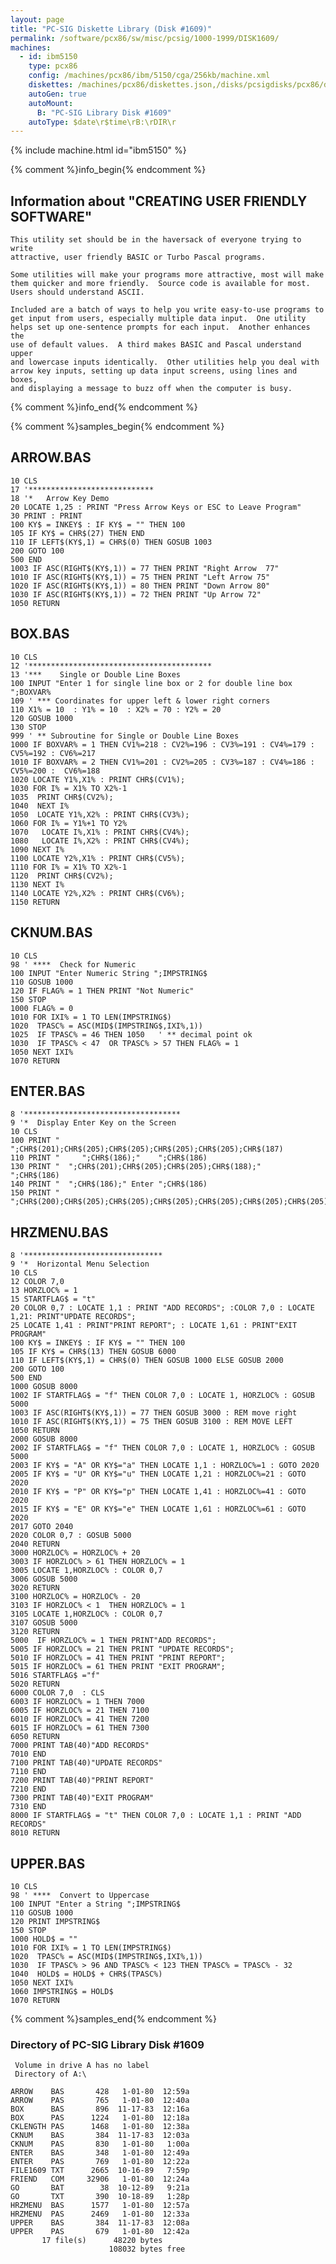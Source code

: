```yaml
---
layout: page
title: "PC-SIG Diskette Library (Disk #1609)"
permalink: /software/pcx86/sw/misc/pcsig/1000-1999/DISK1609/
machines:
  - id: ibm5150
    type: pcx86
    config: /machines/pcx86/ibm/5150/cga/256kb/machine.xml
    diskettes: /machines/pcx86/diskettes.json,/disks/pcsigdisks/pcx86/diskettes.json
    autoGen: true
    autoMount:
      B: "PC-SIG Library Disk #1609"
    autoType: $date\r$time\rB:\rDIR\r
---
```


{% include machine.html id="ibm5150" %}

{% comment %}info_begin{% endcomment %}

## Information about "CREATING USER FRIENDLY SOFTWARE"

    This utility set should be in the haversack of everyone trying to write
    attractive, user friendly BASIC or Turbo Pascal programs.
    
    Some utilities will make your programs more attractive, most will make
    them quicker and more friendly.  Source code is available for most.
    Users should understand ASCII.
    
    Included are a batch of ways to help you write easy-to-use programs to
    get input from users, especially multiple data input.  One utility
    helps set up one-sentence prompts for each input.  Another enhances the
    use of default values.  A third makes BASIC and Pascal understand upper
    and lowercase inputs identically.  Other utilities help you deal with
    arrow key inputs, setting up data input screens, using lines and boxes,
    and displaying a message to buzz off when the computer is busy.
{% comment %}info_end{% endcomment %}

{% comment %}samples_begin{% endcomment %}

## ARROW.BAS

```bas
10 CLS
17 '****************************
18 '*   Arrow Key Demo
20 LOCATE 1,25 : PRINT "Press Arrow Keys or ESC to Leave Program"
30 PRINT : PRINT
100 KY$ = INKEY$ : IF KY$ = "" THEN 100
105 IF KY$ = CHR$(27) THEN END
110 IF LEFT$(KY$,1) = CHR$(0) THEN GOSUB 1003
200 GOTO 100
500 END
1003 IF ASC(RIGHT$(KY$,1)) = 77 THEN PRINT "Right Arrow  77"
1010 IF ASC(RIGHT$(KY$,1)) = 75 THEN PRINT "Left Arrow 75"
1020 IF ASC(RIGHT$(KY$,1)) = 80 THEN PRINT "Down Arrow 80"
1030 IF ASC(RIGHT$(KY$,1)) = 72 THEN PRINT "Up Arrow 72"
1050 RETURN
```

## BOX.BAS

```bas
10 CLS
12 '*****************************************
13 '***    Single or Double Line Boxes
100 INPUT "Enter 1 for single line box or 2 for double line box ";BOXVAR%
109 ' *** Coordinates for upper left & lower right corners
110 X1% = 10  : Y1% = 10  : X2% = 70 : Y2% = 20
120 GOSUB 1000
130 STOP
999 ' ** Subroutine for Single or Double Line Boxes
1000 IF BOXVAR% = 1 THEN CV1%=218 : CV2%=196 : CV3%=191 : CV4%=179 : CV5%=192 : CV6%=217
1010 IF BOXVAR% = 2 THEN CV1%=201 : CV2%=205 : CV3%=187 : CV4%=186 : CV5%=200 :  CV6%=188
1020 LOCATE Y1%,X1% : PRINT CHR$(CV1%);
1030 FOR I% = X1% TO X2%-1
1035  PRINT CHR$(CV2%);
1040  NEXT I%
1050  LOCATE Y1%,X2% : PRINT CHR$(CV3%);
1060 FOR I% = Y1%+1 TO Y2%
1070   LOCATE I%,X1% : PRINT CHR$(CV4%);
1080   LOCATE I%,X2% : PRINT CHR$(CV4%);
1090 NEXT I%
1100 LOCATE Y2%,X1% : PRINT CHR$(CV5%);
1110 FOR I% = X1% TO X2%-1
1120  PRINT CHR$(CV2%);
1130 NEXT I%
1140 LOCATE Y2%,X2% : PRINT CHR$(CV6%);
1150 RETURN
```

## CKNUM.BAS

```bas
10 CLS
98 ' ****  Check for Numeric
100 INPUT "Enter Numeric String ";IMPSTRING$
110 GOSUB 1000
120 IF FLAG% = 1 THEN PRINT "Not Numeric"
150 STOP
1000 FLAG% = 0
1010 FOR IXI% = 1 TO LEN(IMPSTRING$)
1020  TPASC% = ASC(MID$(IMPSTRING$,IXI%,1))
1025  IF TPASC% = 46 THEN 1050   ' ** decimal point ok
1030  IF TPASC% < 47  OR TPASC% > 57 THEN FLAG% = 1
1050 NEXT IXI%
1070 RETURN
```

## ENTER.BAS

```bas
8 '***********************************
9 '*  Display Enter Key on the Screen
10 CLS
100 PRINT "     ";CHR$(201);CHR$(205);CHR$(205);CHR$(205);CHR$(205);CHR$(187)
110 PRINT "     ";CHR$(186);"    ";CHR$(186)
130 PRINT "  ";CHR$(201);CHR$(205);CHR$(205);CHR$(188);"    ";CHR$(186)
140 PRINT "  ";CHR$(186);" Enter ";CHR$(186)
150 PRINT "  ";CHR$(200);CHR$(205);CHR$(205);CHR$(205);CHR$(205);CHR$(205);CHR$(205);CHR$(205);CHR$(188)
```

## HRZMENU.BAS

```bas
8 '*******************************
9 '*  Horizontal Menu Selection
10 CLS
12 COLOR 7,0
13 HORZLOC% = 1
15 STARTFLAG$ = "t"
20 COLOR 0,7 : LOCATE 1,1 : PRINT "ADD RECORDS"; :COLOR 7,0 : LOCATE 1,21: PRINT"UPDATE RECORDS";
25 LOCATE 1,41 : PRINT"PRINT REPORT"; : LOCATE 1,61 : PRINT"EXIT PROGRAM"
100 KY$ = INKEY$ : IF KY$ = "" THEN 100
105 IF KY$ = CHR$(13) THEN GOSUB 6000
110 IF LEFT$(KY$,1) = CHR$(0) THEN GOSUB 1000 ELSE GOSUB 2000
200 GOTO 100
500 END
1000 GOSUB 8000
1002 IF STARTFLAG$ = "f" THEN COLOR 7,0 : LOCATE 1, HORZLOC% : GOSUB 5000
1003 IF ASC(RIGHT$(KY$,1)) = 77 THEN GOSUB 3000 : REM move right
1010 IF ASC(RIGHT$(KY$,1)) = 75 THEN GOSUB 3100 : REM MOVE LEFT
1050 RETURN
2000 GOSUB 8000
2002 IF STARTFLAG$ = "f" THEN COLOR 7,0 : LOCATE 1, HORZLOC% : GOSUB 5000
2003 IF KY$ = "A" OR KY$="a" THEN LOCATE 1,1 : HORZLOC%=1 : GOTO 2020
2005 IF KY$ = "U" OR KY$="u" THEN LOCATE 1,21 : HORZLOC%=21 : GOTO 2020
2010 IF KY$ = "P" OR KY$="p" THEN LOCATE 1,41 : HORZLOC%=41 : GOTO 2020
2015 IF KY$ = "E" OR KY$="e" THEN LOCATE 1,61 : HORZLOC%=61 : GOTO 2020
2017 GOTO 2040
2020 COLOR 0,7 : GOSUB 5000
2040 RETURN
3000 HORZLOC% = HORZLOC% + 20
3003 IF HORZLOC% > 61 THEN HORZLOC% = 1
3005 LOCATE 1,HORZLOC% : COLOR 0,7
3006 GOSUB 5000
3020 RETURN
3100 HORZLOC% = HORZLOC% - 20
3103 IF HORZLOC% < 1  THEN HORZLOC% = 1
3105 LOCATE 1,HORZLOC% : COLOR 0,7
3107 GOSUB 5000
3120 RETURN
5000  IF HORZLOC% = 1 THEN PRINT"ADD RECORDS";
5005 IF HORZLOC% = 21 THEN PRINT "UPDATE RECORDS";
5010 IF HORZLOC% = 41 THEN PRINT "PRINT REPORT";
5015 IF HORZLOC% = 61 THEN PRINT "EXIT PROGRAM";
5016 STARTFLAG$ ="f"
5020 RETURN
6000 COLOR 7,0  : CLS
6003 IF HORZLOC% = 1 THEN 7000
6005 IF HORZLOC% = 21 THEN 7100
6010 IF HORZLOC% = 41 THEN 7200
6015 IF HORZLOC% = 61 THEN 7300
6050 RETURN
7000 PRINT TAB(40)"ADD RECORDS"
7010 END
7100 PRINT TAB(40)"UPDATE RECORDS"
7110 END
7200 PRINT TAB(40)"PRINT REPORT"
7210 END
7300 PRINT TAB(40)"EXIT PROGRAM"
7310 END
8000 IF STARTFLAG$ = "t" THEN COLOR 7,0 : LOCATE 1,1 : PRINT "ADD RECORDS"
8010 RETURN
```

## UPPER.BAS

```bas
10 CLS
98 ' ****  Convert to Uppercase
100 INPUT "Enter a String ";IMPSTRING$
110 GOSUB 1000
120 PRINT IMPSTRING$
150 STOP
1000 HOLD$ = ""
1010 FOR IXI% = 1 TO LEN(IMPSTRING$)
1020  TPASC% = ASC(MID$(IMPSTRING$,IXI%,1))
1030  IF TPASC% > 96 AND TPASC% < 123 THEN TPASC% = TPASC% - 32
1040  HOLD$ = HOLD$ + CHR$(TPASC%)
1050 NEXT IXI%
1060 IMPSTRING$ = HOLD$
1070 RETURN
```

{% comment %}samples_end{% endcomment %}

### Directory of PC-SIG Library Disk #1609

     Volume in drive A has no label
     Directory of A:\

    ARROW    BAS       428   1-01-80  12:59a
    ARROW    PAS       765   1-01-80  12:40a
    BOX      BAS       896  11-17-83  12:16a
    BOX      PAS      1224   1-01-80  12:18a
    CKLENGTH PAS      1468   1-01-80  12:38a
    CKNUM    BAS       384  11-17-83  12:03a
    CKNUM    PAS       830   1-01-80   1:00a
    ENTER    BAS       348   1-01-80  12:49a
    ENTER    PAS       769   1-01-80  12:22a
    FILE1609 TXT      2665  10-16-89   7:59p
    FRIEND   COM     32906   1-01-80  12:24a
    GO       BAT        38  10-12-89   9:21a
    GO       TXT       390  10-18-89   1:28p
    HRZMENU  BAS      1577   1-01-80  12:57a
    HRZMENU  PAS      2469   1-01-80  12:33a
    UPPER    BAS       384  11-17-83  12:08a
    UPPER    PAS       679   1-01-80  12:42a
           17 file(s)      48220 bytes
                          108032 bytes free
